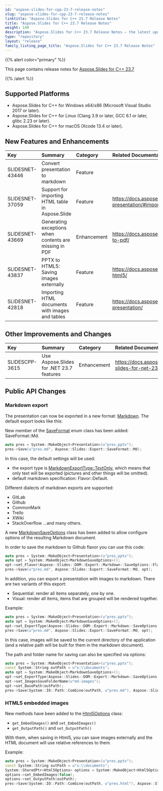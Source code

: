 ```yaml
---
id: "aspose-slides-for-cpp-23-7-release-notes"
slug: "aspose-slides-for-cpp-23-7-release-notes"
linktitle: "Aspose.Slides for C++ 23.7 Release Notes"
title: "Aspose.Slides for C++ 23.7 Release Notes"
weight: 140
description: "Aspose.Slides for C++ 23.7 Release Notes – the latest updates and fixes."
type: "repository"
layout: "release"
family_listing_page_title: "Aspose.Slides for C++ 23.7 Release Notes"
---
```


{{% alert color="primary" %}} 

This page contains release notes for [Aspose.Slides for C++ 23.7](https://www.nuget.org/packages/Aspose.Slides.Cpp/)

{{% /alert %}} 

## Supported Platforms
- Aspose.Slides for C++ for Windows x64/x86 (Microsoft Visual Studio 2017 or later).
- Aspose.Slides for C++ for Linux (Clang 3.9 or later, GCC 6.1 or later, glibc 2.23 or later).
- Aspose.Slides for C++ for macOS (Xcode 13.4 or later).

## New Features and Enhancements
|**Key**|**Summary**|**Category**|**Related Documentation**|
| :- | :- | :- | :- |
|SLIDESNET-43446|Convert presentation to markdown|Feature||
|SLIDESNET-37059|Support for importing HTML table in Aspose.Slide|Feature|<https://docs.aspose.com/slides/net/import-presentation/#import-powerpoint-from-html>|
|SLIDESNET-43669|Generating exceptions when contents are missing in PDF|Enhancement|<https://docs.aspose.com/slides/net/conversion-to-pdf/>|
|SLIDESNET-43837|PPTX to HTML5: Saving images externally|Feature|<https://docs.aspose.com/slides/net/export-to-html5/>|
|SLIDESNET-42818|Importing HTML documents with images and tables|Feature|<https://docs.aspose.com/slides/net/import-presentation/>|

## Other Improvements and Changes
|**Key**|**Summary**|**Category**|**Related Documentation**|
| :- | :- | :- | :- |
|SLIDESCPP-3615|Use Aspose.Slides for .NET 23.7 features|Enhancement|<https://docs.aspose.com/slides/net/aspose-slides-for-net-23-7-release-notes/>|

## Public API Changes

### Markdown export

The presentation can now be exported in a new format: [Markdown](https://en.wikipedia.org/wiki/Markdown). The default export looks like this:

New member of the [SaveFormat](https://reference.aspose.com/slides/cpp/aspose.slides.export/saveformat/) enum class has been added: SaveFormat::Md.

``` cpp
auto pres = System::MakeObject<Presentation>(u"pres.pptx");
pres->Save(u"pres.md", Aspose::Slides::Export::SaveFormat::Md);
```

In this case, the default settings will be used:
- the export type is [MarkdownExportType::TextOnly](https://reference.aspose.com/slides/cpp/aspose.slides.dom.export.markdown.saveoptions/markdownexporttype/), which means that only text will be exported (pictures and other things will be omitted).
- default markdown specification: Flavor::Default.

Different dialects of markdown exports are supported:
- GitLab
- Github
- CommonMark
- Trello
- XWiki
- StackOverflow
...and many others.

A new [MarkdownSaveOptions](https://reference.aspose.com/slides/cpp/aspose.slides.dom.export.markdown.saveoptions/markdownsaveoptions/) class has been added to allow configure options of the resulting Markdown document.

In order to save the markdown to Github flavor you can use this code:

``` cpp
auto pres = System::MakeObject<Presentation>(u"pres.pptx");
auto opt = System::MakeObject<MarkdownSaveOptions>();
opt->set_Flavor(Aspose::Slides::DOM::Export::Markdown::SaveOptions::Flavor::Github);
pres->Save(u"pres.md", Aspose::Slides::Export::SaveFormat::Md, opt);
```

In addition, you can export a presentation with images to markdown. There are two variants of this export: 
- Sequential: render all items separately, one by one.
- Visual: render all items, items that are grouped will be rendered together.

Example:

``` cpp
auto pres = System::MakeObject<Presentation>(u"pres.pptx");
auto opt = System::MakeObject<MarkdownSaveOptions>();
opt->set_ExportType(Aspose::Slides::DOM::Export::Markdown::SaveOptions::MarkdownExportType::Visual);
pres->Save(u"pres.md", Aspose::Slides::Export::SaveFormat::Md, opt);
```

In this case, images will be saved to the current directory of the application (and a relative path will be built for them in the markdown document). 

The path and folder name for saving can also be specified via options:

``` cpp
auto pres = System::MakeObject<Presentation>(u"pres.pptx");
const System::String outPath = u"x:\\documents";
auto opt = System::MakeObject<MarkdownSaveOptions>();
opt->set_ExportType(Aspose::Slides::DOM::Export::Markdown::SaveOptions::MarkdownExportType::Visual);
opt->set_ImagesSaveFolderName(u"md-images");
opt->set_BasePath(outPath);
pres->Save(System::IO::Path::Combine(outPath, u"pres.md"), Aspose::Slides::Export::SaveFormat::Md, opt);
```

### HTML5 embedded images

New methods have been added to the [Html5Options](https://reference.aspose.com/slides/cpp/aspose.slides.export/html5options/) class:
- `get_EmbedImages()` and `set_EmbedImages()`
- `get_OutputPath()` and `set_OutputPath()`

With them, when saving in Html5, you can save images externally and the HTML document will use relative references to them.

Example:

``` cpp
auto pres = System::MakeObject<Presentation>(u"pres.pptx");
const System::String outPath = u"x:\\documents";
System::SharedPtr<Html5Options> options = System::MakeObject<Html5Options>();
options->set_EmbedImages(false);
options->set_OutputPath(outPath);
pres->Save(System::IO::Path::Combine(outPath, u"pres.html"), Aspose::Slides::Export::SaveFormat::Html5, options);
```